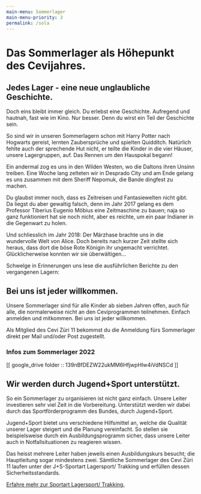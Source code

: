 ```yaml
---
main-menu: Sommerlager
main-menu-priority: 3
permalink: /sola
---
```


# Das Sommerlager als Höhepunkt des Cevijahres.

## Jedes Lager - eine neue unglaubliche Geschichte.

Doch eins bleibt immer gleich. Du erlebst eine Geschichte. Aufregend und hautnah, fast wie im Kino. Nur besser. Denn du
wirst ein Teil der Geschichte sein.

So sind wir in unseren Sommerlagern schon mit Harry Potter nach Hogwarts gereist, lernten Zaubersprüche und spielten
Quidditch. Natürlich fehlte auch der sprechende Hut nicht, er teilte die Kinder in die vier Häuser, unsere Lagergruppen,
auf. Das Rennen um den Hauspokal begann!

Ein andermal zog es uns in den Wilden Westen, wo die Daltons ihren Unsinn treiben. Eine Woche lang zelteten wir in
Desprado City und am Ende gelang es uns zusammen mit dem Sheriff Nepomuk, die Bande dingfest zu machen.

Du glaubst immer noch, dass es Zeitreisen und Fantasiewelten nicht gibt. Da liegst du aber gewaltig falsch, denn im Jahr
2017 gelang es dem Professor Tiberius Eugenio Möbius eine Zeitmaschine zu bauen; naja so ganz funktioniert hat sie noch
nicht, aber es reichte, um ein paar Indianer in die Gegenwart zu holen.

Und schliesslich im Jahr 2018: Der Märzhase brachte uns in die wundervolle Welt von Alice. Doch bereits nach kurzer Zeit
stellte sich heraus, dass dort die böse Rote Königin ihr ungemacht verrichtet. Glücklicherweise konnten wir sie
überwältigen…

Schwelge in Erinnerungen uns lese die ausführlichen Berichte zu den vergangenen Lagern:

## Bei uns ist jeder willkommen.

Unsere Sommerlager sind für alle Kinder ab sieben Jahren offen, auch für alle, die normalerweise nicht an den
Ceviprogrammen teilnehmen. Einfach anmelden und mitkommen. Bei uns ist jeder willkommen.

Als Mitglied des Cevi Züri 11 bekommst du die Anmeldung fürs Sommerlager direkt per Mail und/oder Post zugestellt.

### Infos zum Sommerlager 2022

[[ google_drive folder :: 139nBfDEZW22ukMM6HfjwpHIw4iVdNSCd ]]

## Wir werden durch Jugend+Sport unterstützt.

So ein Sommerlager zu organisieren ist nicht ganz einfach. Unsere Leiter investieren sehr viel Zeit in die Vorbereitung.
Unterstützt werden wir dabei durch das Sportförderprogramm des Bundes, durch Jugend+Sport.

Jugend+Sport bietet uns verschiedene Hilfsmittel an, welche die Qualität unserer Lager steigert und die Planung
vereinfacht. So stellen sie beispielsweise durch ein Ausbildungsprogramm sicher, dass unsere Leiter auch in
Notfallsituationen zu reagieren wissen.

Das heisst mehrere Leiter haben jeweils einen Ausbildungskurs besucht; die Hauptleitung sogar mindestens zwei. Sämtliche
Sommerlager des Cevi Züri 11 laufen unter der J+S-Sportart Lagersport/ Trakking und erfüllen dessen
Sicherheitsstandards.

[Erfahre mehr zur Sportart Lagersport/ Trakking.](https://www.jugendundsport.ch/de/sportarten/lagersport-trekking-uebersicht.html)